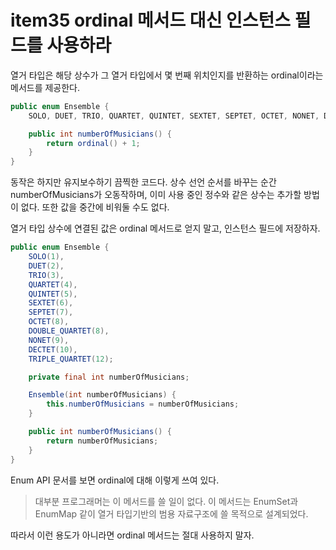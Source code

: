 # item35 ordinal 메서드 대신 인스턴스 필드를 사용하라

열거 타입은 해당 상수가 그 열거 타입에서 몇 번째 위치인지를 반환하는 ordinal이라는 메서드를 제공한다.

```java
public enum Ensemble {
    SOLO, DUET, TRIO, QUARTET, QUINTET, SEXTET, SEPTET, OCTET, NONET, DECTET;

    public int numberOfMusicians() {
        return ordinal() + 1;
    }
}
```

동작은 하지만 유지보수하기 끔찍한 코드다. 상수 선언 순서를 바꾸는 순간 numberOfMusicians가 오동작하며, 이미 사용 중인 정수와 같은 상수는 추가할 방법이 없다.
또한 값을 중간에 비워둘 수도 없다.

열거 타입 상수에 연결된 값은 ordinal 메서드로 얻지 말고, 인스턴스 필드에 저장하자.
```java
public enum Ensemble {
    SOLO(1),
    DUET(2),
    TRIO(3),
    QUARTET(4),
    QUINTET(5),
    SEXTET(6),
    SEPTET(7),
    OCTET(8),
    DOUBLE_QUARTET(8),
    NONET(9),
    DECTET(10),
    TRIPLE_QUARTET(12);

    private final int numberOfMusicians;

    Ensemble(int numberOfMusicians) {
        this.numberOfMusicians = numberOfMusicians;
    }

    public int numberOfMusicians() {
        return numberOfMusicians;
    }
}
```

Enum API 문서를 보면 ordinal에 대해 이렇게 쓰여 있다.
> 대부분 프로그래머는 이 메서드를 쓸 일이 없다. 이 메서드는 EnumSet과 EnumMap 같이 열거 타입기반의 범용 자료구조에 쓸 목적으로 설계되었다.

따라서 이런 용도가 아니라면 ordinal 메서드는 절대 사용하지 말자.